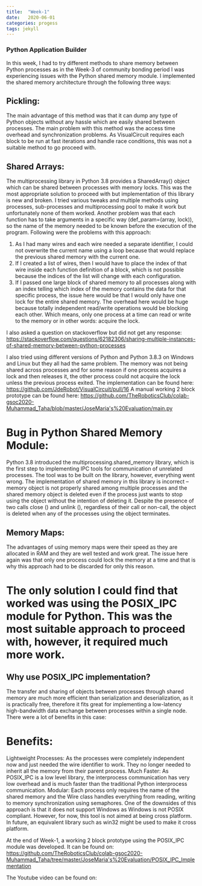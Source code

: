 ```yaml
---
title:  "Week-1"
date:   2020-06-01
categories: progess
tags: jekyll
---
```


### Python Application Builder
In this week, I had to try different methods to share memory between Python processes as in the Week-3 of community bonding period I was experiencing issues with the Python shared memory module. I implemented the shared memory architecture through the following three ways:

## Pickling:
The main advantage of this method was that it can dump any type of Python objects without any hassle which are easily shared between processes. The main problem with this method was the access time overhead and synchronization problems. As VisualCircuit requires each block to be run at fast iterations and handle race conditions, this was not a suitable method to go proceed with.

## Shared Arrays:
The multiprocessing library in Python 3.8 provides a SharedArray() object which can be shared between processes with memory locks. This was the most appropriate solution to proceed with but implementation of this library is new and broken. I tried various tweaks and multiple methods using processes, sub-processes and multiprocessing pool to make it work but unfortunately none of them worked. Another problem was that each function has to take arguments in a specific way (def_param=(array, lock)), so the name of the memory needed to be known before the execution of the program. Following were the problems with this approach:
1) As I had many wires and each wire needed a separate identifier, I could not overwrite the current name using a loop because that would replace the previous shared memory with the current one.
2) If I created a list of wires, then I would have to place the index of that wire inside each  function definition of a block, which is not possible because the indices of the list will change with each configuration.  
3) If I passed one large block of shared memory to all processes along with an index telling which index of the memory contains the data for that specific process, the issue here would be that I would only have one lock for the entire shared memory. The overhead here would be huge because totally independent read/write operations would be blocking each other. Which means, only one process at a time can read or write to the memory or in other words: acquire the lock.

I also asked a question on stackoverflow but did not get any response: 
https://stackoverflow.com/questions/62182306/sharing-multiple-instances-of-shared-memory-between-python-processes

I also tried using different versions of Python and Python 3.8.3 on Windows and Linux but they all had the same problem. The memory was not being shared across processes and for some reason if one process acquires a lock and then releases it, the other process could not acquire the lock unless the previous process exited.
The implementation can be found here:
https://github.com/JdeRobot/VisualCircuit/pull/16
A manual working 2 block prototype can be found here:
https://github.com/TheRoboticsClub/colab-gsoc2020-Muhammad_Taha/blob/master/JoseMaria's%20Evaluation/main.py


# Bug in Python Shared Memory Module:
Python 3.8 introduced the multiprocessing.shared_memory library, which is the first step to implementing IPC tools for communication of unrelated processes. The tool was to be built on the library, however, everything went wrong. The implementation of shared memory in this library is incorrect – memory object is not properly shared among multiple processes and the shared memory object is deleted even if the process just wants to stop using the object without the intention of deleting it. Despite the presence of two calls close () and unlink (), regardless of their call or non-call, the object is deleted when any of the processes using the object terminates.

## Memory Maps:
The advantages of using memory maps were their speed as they are allocated in RAM and they are well tested and work great. The issue here again was that only one process could lock the memory at a time and that is why this approach had to be discarded for only this reason.


# The only solution I could find that worked was using the POSIX_IPC module for Python. This was the most suitable approach to proceed with, however, it required much more work.

## Why use POSIX_IPC implementation?
The transfer and sharing of objects between processes through shared memory are much more efficient than serialization and deserialization, as it is practically free, therefore it fits great for implementing a low-latency high-bandwidth data exchange between processes within a single node. There were a lot of benefits in this case:
# Benefits:
Lightweight Processes: As the processes were completely independent now and just needed the wire identifier to work. They no longer needed to inherit all the memory from their parent process.
Much Faster: As POSIX_IPC is a low level library, the interprocess communication has very low overhead and is much faster than the traditional Python interprocess communication.
Modular: Each process only requires the name of the shared memory and the Wire class handles everything from reading, writing to memory synchronization using semaphores.
One of the downsides of this approach is that it does not support Windows as Windows is not POSIX compliant. However, for now, this tool is not aimed at being cross platform. In future, an equivalent library such as win32 might be used to make it cross platform.

At the end of Week-1, a working 2 block prototype using the POSIX_IPC module was developed. It can be found on:
https://github.com/TheRoboticsClub/colab-gsoc2020-Muhammad_Taha/tree/master/JoseMaria's%20Evaluation/POSIX_IPC_Implementation

The Youtube video can be found on:

